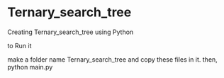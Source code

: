 # Ternary_search_tree
Creating Ternary_search_tree using Python


to Run it

make a folder name Ternary_search_tree and copy these files in it.
then,
python main.py
